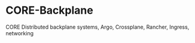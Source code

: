 # CORE-Backplane

CORE Distributed backplane systems, Argo, Crossplane, Rancher, Ingress, networking